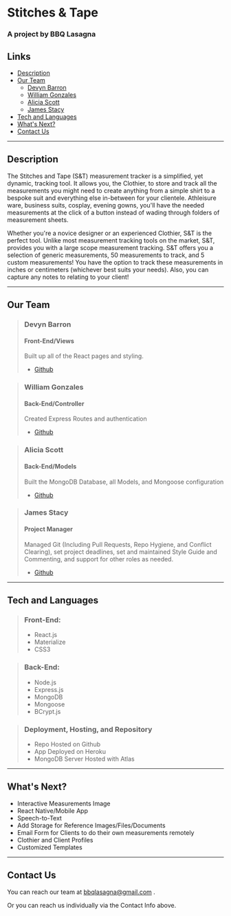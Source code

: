 # Stitches & Tape

### A project by **BBQ Lasagna**

## **Links**

-   [Description](#description)
-   [Our Team](#our-team)
    -   [Devyn Barron](#devyn-barron)
    -   [William Gonzales](#william-gonzales)
    -   [Alicia Scott](#alicia-scott)
    -   [James Stacy](#james-stacy)
-   [Tech and Languages](#tech-and-languages)
-   [What's Next?](#whats-next)
-   [Contact Us](#contact-us)

---

## **Description**

The Stitches and Tape (S&T) measurement tracker is a simplified, yet dynamic, tracking tool. It allows you, the Clothier, to store and track all the measurements you might need to create anything from a simple shirt to a bespoke suit and everything else in-between for your clientele. Athleisure ware, business suits, cosplay, evening gowns, you'll have the needed measurements at the click of a button instead of wading through folders of measurement sheets.

Whether you're a novice designer or an experienced Clothier, S&T is the perfect tool. Unlike most measurement tracking tools on the market, S&T, provides you with a large scope measurement tracking. S&T offers you a selection of generic measurements, 50 measurements to track, and 5 custom measurements! You have the option to track these measurements in inches or centimeters (whichever best suits your needs). Also, you can capture any notes to relating to your client!

---

## **Our Team**

> ### Devyn Barron
>
> #### Front-End/Views
>
> Built up all of the React pages and styling.
>
> -   [Github](https://github.com/barrd001)

> ### William Gonzales
>
> #### Back-End/Controller
>
> Created Express Routes and authentication
>
> -   [Github](https://github.com/wgonz94)

> ### Alicia Scott
>
> #### Back-End/Models
>
> Built the MongoDB Database, all Models, and Mongoose configuration
>
> -   [Github](https://github.com/avscott562)

> ### James Stacy
>
> #### Project Manager
>
> Managed Git (Including Pull Requests, Repo Hygiene, and Conflict Clearing), set project deadlines, set and maintained Style Guide and Commenting, and support for other roles as needed.
>
> -   [Github](https://github.com/SirHexxus)

---

## Tech and Languages

> ### Front-End:
>
> -   React.js
> -   Materialize
> -   CSS3

> ### Back-End:
>
> -   Node.js
> -   Express.js
> -   MongoDB
> -   Mongoose
> -   BCrypt.js

> ### Deployment, Hosting, and Repository
>
> -   Repo Hosted on Github
> -   App Deployed on Heroku
> -   MongoDB Server Hosted with Atlas

---

## What's Next?

-   Interactive Measurements Image
-   React Native/Mobile App
-   Speech-to-Text
-   Add Storage for Reference Images/Files/Documents
-   Email Form for Clients to do their own measurements remotely
-   Clothier and Client Profiles
-   Customized Templates

---

## Contact Us

You can reach our team at bbqlasagna@gmail.com .

Or you can reach us individually via the Contact Info above.
